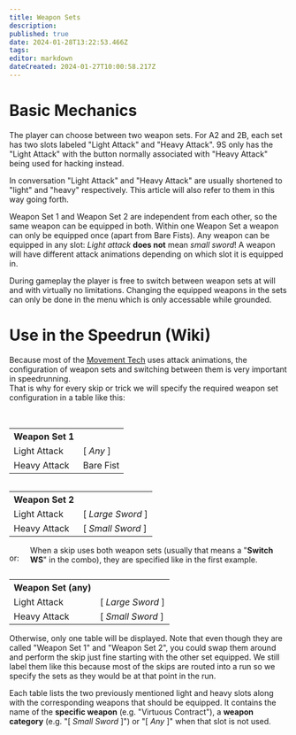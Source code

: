```yaml
---
title: Weapon Sets
description: 
published: true
date: 2024-01-28T13:22:53.466Z
tags: 
editor: markdown
dateCreated: 2024-01-27T10:00:58.217Z
---
```


# Basic Mechanics
The player can choose between two weapon sets. For A2 and 2B, each set has two slots labeled "Light Attack" and "Heavy Attack". 9S only has the "Light Attack" with the button normally associated with "Heavy Attack" being used for hacking instead.

In conversation "Light Attack" and "Heavy Attack" are usually shortened to "light" and "heavy" respectively. This article will also refer to them in this way going forth.

Weapon Set 1 and Weapon Set 2 are independent from each other, so the same weapon can be equipped in both.
Within one Weapon Set a weapon can only be equipped once (apart from Bare Fists). Any weapon can be equipped in any slot: *Light attack* **does not** mean *small sword*! A weapon will have different attack animations depending on which slot it is equipped in.

During gameplay the player is free to switch between weapon sets at will and with virtually no limitations. Changing the equipped weapons in the sets can only be done in the menu which is only accessable while grounded.

# Use in the Speedrun (Wiki)
Because most of the [Movement Tech](/intro/movement) uses attack animations, the configuration of weapon sets and switching between them is very important in speedrunning.<br>
That is why for every skip or trick we will specify the required weapon set configuration in a table like this:

<br>
<div>
  <table style="float:left; margin-right:20px">
  <tr>
    <th>Weapon Set 1</th><th></th>
  </tr>
  <tr>
    <td>Light Attack</td><td>[ <i>Any</i> ]</td>
  </tr>
  <tr>
    <td>Heavy Attack</td><td>Bare Fist</td>
  </tr>
  </table>

  <table style="float:left; margin-right:20px">
  <tr>
    <th>Weapon Set 2</th><th></th>
  </tr>
  <tr>
    <td>Light Attack</td><td>[ <i>Large Sword</i> ]</td>
  </tr>
  <tr>
    <td>Heavy Attack</td><td>[ <i>Small Sword</i> ]</td>
  </tr>
  </table>

  <p style="float:left; margin-right:20px">or:</p>

  <table style="float:left; margin-right:20px">
  <tr>
    <th>Weapon Set (any)</th><th></th>
  </tr>
  <tr>
    <td>Light Attack</td><td>[ <i>Large Sword</i> ]</td>
  </tr>
  <tr>
    <td>Heavy Attack</td><td>[ <i>Small Sword</i> ]</td>
  </tr>
  </table>
  <div style="height:150px"></div>
</div>
<br>

When a skip uses both weapon sets (usually that means a "<b>Switch WS</b>" in the combo), they are specified like in the first example. Otherwise, only one table will be displayed.
Note that even though they are called "Weapon Set 1" and "Weapon Set 2", you could swap them around and perform the skip just fine starting with the other set equipped. We still label them like this because most of the skips are routed into a run so we specify the sets as they would be at that point in the run.

Each table lists the two previously mentioned light and heavy slots along with the corresponding weapons that should be equipped.
It contains the name of the <b>specific weapon</b> (e.g. "Virtuous Contract"), a <b>weapon category</b> (e.g. "[ <i>Small Sword</i> ]") or "[ <i>Any</i> ]" when that slot is not used.